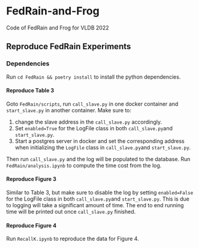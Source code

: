 # FedRain-and-Frog
Code of FedRain and Frog for VLDB 2022

## Reproduce FedRain Experiments

### Dependencies

Run `cd FedRain && poetry install` to install the python dependencies.

#### Reproduce Table 3

Goto `FedRain/scripts`, run `call_slave.py` in one docker container and `start_slave.py` in another 
container. Make sure to: 
1. change the slave address in the `call_slave.py` accordingly.
2. Set `enabled=True` for the LogFile class in both `call_slave.py`and `start_slave.py`.
3. Start a postgres server in docker and set the corresponding address when initializing the `LogFile` class in `call_slave.py`and `start_slave.py`.

Then run `call_slave.py` and the log will be populated to the database.
Run `FedRain/analysis.ipynb` to compute the time cost from the log.

#### Reproduce Figure 3

Similar to Table 3, but make sure to disable the log by setting `enabled=False` for the LogFile class in both `call_slave.py`and `start_slave.py`. This is due to logging will take a significant amount of time.
The end to end running time will be printed out once `call_slave.py` finished.


#### Reproduce Figure 4

Run `RecallK.ipynb` to reproduce the data for Figure 4.
